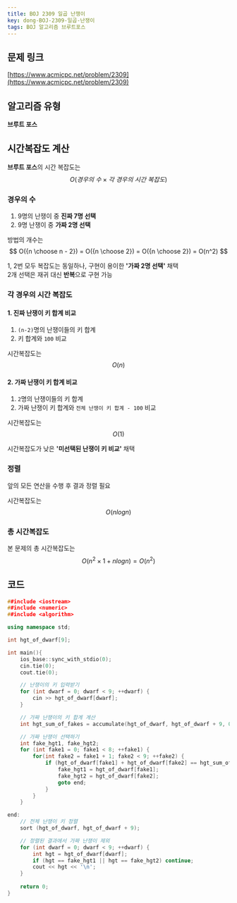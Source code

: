 ```yaml
---
title: BOJ 2309 일곱 난쟁이
key: dong-BOJ-2309-일곱-난쟁이
tags: BOJ 알고리즘 브루트포스
---
```


## 문제 링크
[https://www.acmicpc.net/problem/2309](https://www.acmicpc.net/problem/2309)

## 알고리즘 유형
**브루트 포스**

## 시간복잡도 계산
**브루트 포스**의 시간 복잡도는 
$$ O(경우의\ 수\times 각\ 경우의\ 시간\ 복잡도) $$
  
### 경우의 수
1. 9명의 난쟁이 중 **진짜 7명 선택**
2. 9명 난쟁이 중 **가짜 2명 선택**

방법의 개수는
$$ O({n \choose n - 2}) = O({n \choose 2}) = O({n \choose 2}) = O(n^2) $$
  
1, 2번 모두 복잡도는 동일하나, 구현이 용이한 **'가짜 2명 선택'** 채택  
2개 선택은 재귀 대신 **반복**으로 구현 가능

### 각 경우의 시간 복잡도
#### 1. 진짜 난쟁이 키 합계 비교
1. `(n-2)`명의 난쟁이들의 키 합계
2. 키 합계와 `100` 비교

시간복잡도는
$$ O(n) $$

#### 2. 가짜 난쟁이 키 합계 비교
1. `2`명의 난쟁이들의 키 합계
2. 가짜 난쟁이 키 합계와 `전체 난쟁이 키 합계 - 100` 비교

시간복잡도는
$$ O(1) $$

시간복잡도가 낮은 **'미선택된 난쟁이 키 비교'** 채택

### 정렬
앞의 모든 연산을 수행 후 결과 정렬 필요

시간복잡도는 $$ O(nlogn) $$

### 총 시간복잡도
본 문제의 총 시간복잡도는  
$$ O(n^2\times1+nlogn) = O(n^2) $$

## 코드
```c++
##include <iostream>
##include <numeric>
##include <algorithm>

using namespace std;

int hgt_of_dwarf[9];

int main(){
    ios_base::sync_with_stdio(0);
    cin.tie(0);
    cout.tie(0);

    // 난쟁이의 키 입력받기
    for (int dwarf = 0; dwarf < 9; ++dwarf) {
        cin >> hgt_of_dwarf[dwarf];
    }

    // 가짜 난쟁이의 키 합계 계산
    int hgt_sum_of_fakes = accumulate(hgt_of_dwarf, hgt_of_dwarf + 9, 0) - 100;

    // 가짜 난쟁이 선택하기
    int fake_hgt1, fake_hgt2;
    for (int fake1 = 0; fake1 < 8; ++fake1) {
        for(int fake2 = fake1 + 1; fake2 < 9; ++fake2) {
            if (hgt_of_dwarf[fake1] + hgt_of_dwarf[fake2] == hgt_sum_of_fakes) {
                fake_hgt1 = hgt_of_dwarf[fake1];
                fake_hgt2 = hgt_of_dwarf[fake2];
                goto end;
            }
        }
    }

end:
    // 전체 난쟁이 키 정렬
    sort (hgt_of_dwarf, hgt_of_dwarf + 9);

    // 정렬된 결과에서 가짜 난쟁이 제외
    for (int dwarf = 0; dwarf < 9; ++dwarf) {
        int hgt = hgt_of_dwarf[dwarf];
        if (hgt == fake_hgt1 || hgt == fake_hgt2) continue;
        cout << hgt << '\n';
    }
    
    return 0;
}
```
